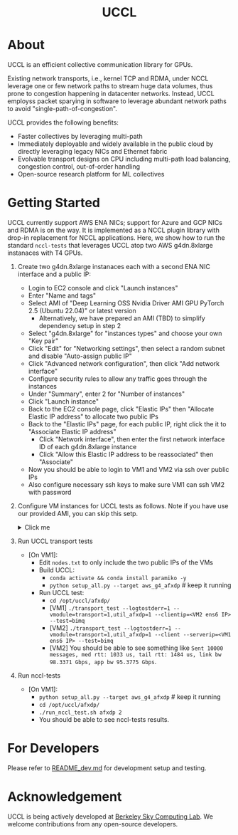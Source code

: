 <div align="center">

# UCCL

</div>

# About 

UCCL is an efficient collective communication library for GPUs. 

Existing network transports, i.e., kernel TCP and RDMA, under NCCL leverage one or few network paths to stream huge data volumes, thus prone to congestion happening in datacenter networks. 
Instead, UCCL employss packet sparying in software to leverage abundant network paths to avoid "single-path-of-congestion". 

UCCL provides the following benefits: 
* Faster collectives by leveraging multi-path
* Immediately deployable and widely available in the public cloud by directly leveraging legacy NICs and Ethernet fabric
* Evolvable transport designs on CPU including multi-path load balancing, congestion control, out-of-order handling
* Open-source research platform for ML collectives

# Getting Started

UCCL currently support AWS ENA NICs; support for Azure and GCP NICs and RDMA is on the way. It is implemented as a NCCL plugin library with drop-in replacement for NCCL applications. Here, we show how to run the standard `nccl-tests` that leverages UCCL atop two AWS g4dn.8xlarge instanaces with T4 GPUs. 

1. Create two g4dn.8xlarge instanaces each with a second ENA NIC interface and a public IP: 
    * Login to EC2 console and click "Launch instances"
    * Enter "Name and tags"
    * Select AMI of "Deep Learning OSS Nvidia Driver AMI GPU PyTorch 2.5 (Ubuntu 22.04)" or latest version
        * Alternatively, we have prepared an AMI (TBD) to simplify dependency setup in step 2
    * Select "g4dn.8xlarge" for "instances types" and choose your own "Key pair"
    * Click "Edit" for "Networking settings", then select a random subnet and disable "Auto-assign public IP"
    * Click "Advanced network configuration", then click "Add network interface"
    * Configure security rules to allow any traffic goes through the instances
    * Under "Summary", enter 2 for "Number of instances"
    * Click "Launch instance"
    * Back to the EC2 console page, click "Elastic IPs" then "Allocate Elastic IP address" to allocate two public IPs
    * Back to the "Elastic IPs" page, for each public IP, right click the it to "Associate Elastic IP address"
        * Click "Network interface", then enter the first network interface ID of each g4dn.8xlarge instance
        * Click "Allow this Elastic IP address to be reassociated" then "Associate"
    * Now you should be able to login to VM1 and VM2 via ssh over public IPs
    * Also configure necessary ssh keys to make sure VM1 can ssh VM2 with password

2. Configure VM instances for UCCL tests as follows. Note if you have use our provided AMI, you can skip this setp.

    <details><summary>Click me</summary>
    
    * [On two VMs] Build UCCL under the `/opt` folder:
        * `sudo chown ubuntu:ubuntu /opt && cd /opt`
        * `git clone https://github.com/uccl-project/uccl.git && cd uccl`
        * Install dependency: 
            ```
            sudo apt update
            sudo apt install clang llvm libelf-dev libpcap-dev build-essential libc6-dev-i386 linux-tools-$(uname -r) libgoogle-glog-dev libgtest-dev byobu net-tools iperf iperf3 libgtest-dev cmake -y
            ./setup_extra.sh # re-login to use conda
            make # ignore "config.h: No such file or directory" in the end
            ```
        * Update AWS ENA driver to support zero-copy AF_XDP
            ```
            # Install last ena driver with reboot persistent
            sudo apt-get install dkms
            git clone https://github.com/amzn/amzn-drivers.git -b ena_linux_2.13.0
            sudo mv amzn-drivers /usr/src/amzn-drivers-2.13.0
            sudo vi /usr/src/amzn-drivers-2.13.0/dkms.conf

            # Paste the following and save the file:
            PACKAGE_NAME="ena"
            PACKAGE_VERSION="2.13.0"
            CLEAN="make -C kernel/linux/ena clean"
            MAKE="make -C kernel/linux/ena/ BUILD_KERNEL=${kernelver}"
            BUILT_MODULE_NAME[0]="ena"
            BUILT_MODULE_LOCATION="kernel/linux/ena"
            DEST_MODULE_LOCATION[0]="/updates"
            DEST_MODULE_NAME[0]="ena"
            REMAKE_INITRD="yes"
            AUTOINSTALL="yes"

            sudo dkms add -m amzn-drivers -v 2.13.0
            sudo dkms build -m amzn-drivers -v 2.13.0
            sudo dkms install -m amzn-drivers -v 2.13.0
            sudo modprobe -r ena; sudo modprobe ena
            ```
    * [On two VMs] Build nccl and nccl-tests under the `/opt/uccl` folder:
        ```
        cd nccl
        make src.build -j
        cp src/include/nccl_common.h build/include/
        cd ..
        cd nccl-tests
        make MPI=1 MPI_HOME=/usr/lib/x86_64-linux-gnu/openmpi CUDA_HOME=/usr/local/cuda NCCL_HOME=/opt/uccl/nccl/build -j
        cd ..
        ```
    </details>

3. Run UCCL transport tests
    * [On VM1]: 
        * Edit `nodes.txt` to only include the two public IPs of the VMs
        * Build UCCL: 
            * `conda activate && conda install paramiko -y`
            * `python setup_all.py --target aws_g4_afxdp` # keep it running
        * Run UCCL test: 
            * `cd /opt/uccl/afxdp/`
            * [VM1] `./transport_test --logtostderr=1 --vmodule=transport=1,util_afxdp=1 --clientip=<VM2 ens6 IP> --test=bimq`
            * [VM2] `./transport_test --logtostderr=1 --vmodule=transport=1,util_afxdp=1 --client --serverip=<VM1 ens6 IP> --test=bimq`
            * [VM2] You should be able to see something like `Sent 10000 messages, med rtt: 1033 us, tail rtt: 1484 us, link bw 98.3371 Gbps, app bw 95.3775 Gbps`. 

4. Run nccl-tests
    * [On VM1]:
        * `python setup_all.py --target aws_g4_afxdp` # keep it running
        * `cd /opt/uccl/afxdp/`
        * `./run_nccl_test.sh afxdp 2`
        * You should be able to see nccl-tests results. 

# For Developers

Please refer to [README_dev.md](./README_dev.md) for development setup and testing.

# Acknowledgement

UCCL is being actively developed at [Berkeley Sky Computing Lab](https://sky.cs.berkeley.edu/). We welcome contributions from any open-source developers. 
